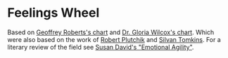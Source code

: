 # Feelings Wheel

Based on [Geoffrey Roberts's chart](https://imgur.com/ifIHr3S) and [Dr. Gloria Wilcox's chart](https://www.gloriawilcox.com/feelings-wheel.html). Which were also based on the work of [Robert Plutchik](https://en.wikipedia.org/wiki/Robert_Plutchik) and [Silvan Tomkins](https://en.wikipedia.org/wiki/Silvan_Tomkins). For a literary review of the field see [Susan David's "Emotional Agility"](https://www.amazon.com/Emotional-Agility-Unlocked-Emotions-Choice/dp/1592409490).
